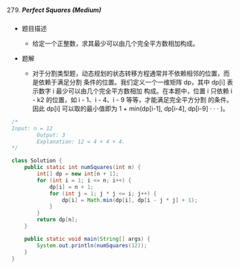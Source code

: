 

279. ##### Perfect Squares (Medium)

- 题目描述
  - 给定一个正整数，求其最少可以由几个完全平方数相加构成。

- 题解
  - 对于分割类型题，动态规划的状态转移方程通常并不依赖相邻的位置，而是依赖于满足分割 条件的位置。我们定义一个一维矩阵 dp，其中 dp[i] 表示数字 i 最少可以由几个完全平方数相加 构成。在本题中，位置 i 只依赖 i - k2 的位置，如 i - 1、i - 4、i - 9 等等，才能满足完全平方分割 的条件。因此 dp[i] 可以取的最小值即为 1 + min(dp[i-1], dp[i-4], dp[i-9] · · · )。

```java
/*
Input: n = 12
        Output: 3
        Explanation: 12 = 4 + 4 + 4.
*/

class Solution {
    public static int numSquares(int n) {
        int[] dp = new int[n + 1];
        for (int i = 1; i <= n; i++) {
            dp[i] = n + 1;
            for (int j = 1; j * j <= i; j++) {
                dp[i] = Math.min(dp[i], dp[i - j * j] + 1);
            }
        }
        return dp[n];
    }

    public static void main(String[] args) {
        System.out.println(numSquares(12));
    }
}
```

